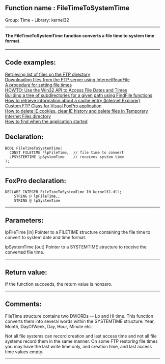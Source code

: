 
## Function name : FileTimeToSystemTime
Group: Time - Library: kernel32    
***  


#### The FileTimeToSystemTime function converts a file time to system time format.
***  


## Code examples:
[Retrieving list of files on the FTP directory](../../samples/sample_046.md)  
[Downloading files from the FTP server using InternetReadFile](../../samples/sample_063.md)  
[A procedure for setting file times](../../samples/sample_128.md)  
[HOWTO: Use the Win32 API to Access File Dates and Times](../../samples/sample_177.md)  
[Building a tree of subdirectories for a given path using FindFile functions](../../samples/sample_236.md)  
[How to retrieve information about a cache entry (Internet Explorer)](../../samples/sample_332.md)  
[Custom FTP Class for Visual FoxPro application](../../samples/sample_344.md)  
[How to delete IE cookies, clear IE history and delete files in Temporary Internet Files directory](../../samples/sample_471.md)  
[How to find when the application started](../../samples/sample_534.md)  

## Declaration:
```foxpro  
BOOL FileTimeToSystemTime(
  CONST FILETIME *lpFileTime,  // file time to convert
  LPSYSTEMTIME lpSystemTime    // receives system time
);  
```  
***  


## FoxPro declaration:
```foxpro  
DECLARE INTEGER FileTimeToSystemTime IN kernel32.dll;
	STRING @ lpFileTime,;
	STRING @ lpSystemTime  
```  
***  


## Parameters:
lpFileTime 
[in] Pointer to a FILETIME structure containing the file time to convert to system date and time format. 

lpSystemTime 
[out] Pointer to a SYSTEMTIME structure to receive the converted file time. 
  
***  


## Return value:
If the function succeeds, the return value is nonzero.  
***  


## Comments:
FileTime structure contains two DWORDs -- Lo and Hi time. This function converts them into several words within the SYSTEMTIME structure: Year, Month, DayOfWeek, Day, Hour, Minute etc.  
  
Not all file systems can record creation and last access time and not all file systems record them in the same manner. On some FTP restoring file times you may have the last write time only, and creation time, and last access time values empty.  
  
***  

